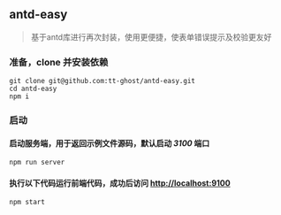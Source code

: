 
## antd-easy

> 基于antd库进行再次封装，使用更便捷，使表单错误提示及校验更友好


### 准备，clone 并安装依赖

```
git clone git@github.com:tt-ghost/antd-easy.git
cd antd-easy
npm i
```

### 启动

#### 启动服务端，用于返回示例文件源码，默认启动 *3100* 端口

```npm
npm run server
```

#### 执行以下代码运行前端代码，成功后访问 [http://localhost:9100](http://localhost:9100)

```npm
npm start
```

